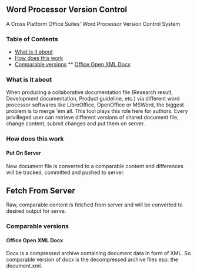 ## Word Processor Version Control
A Cross Platform Office Suites' Word Processor Version Control System

### Table of Contents
* [What is it about](#what-is-it-about)
* [How does this work](#how-does-this-work)
* [Comparable versions](#comparable-versions)
** [Office Open XML Docx](office-open-xml-docx)

### <a name="what-is-it-about"></a>What is it about
When producing a collaborative documentation file (Research result, Development documentation, Product guideline, etc.) via different word processor softwares like 
LibreOffice, OpenOffice or MSWord, the biggest problem is to merge 'em all. This tool plays this role here for authors. Every privilleged user can retrieve different 
versions of shared document file, change content, submit changes and put them on server.

### <a name="how-does-this-work"></a>How does this work
#### Put On Server
New document file is converted to a comparable content and differences will be tracked, committed and pushed to server.

## Fetch From Server
Raw, comparable content is fetched from server and will be converted to desired output for serve.

### <a name="comparable-versions"></a>Comparable versions
#### <a name="office-open-xml-docx"></a>Office Open XML Docx
Docx is a compressed archive containing document data in form of XML. So comparable version of docx is the decompressed archive files esp. the document.xml.
